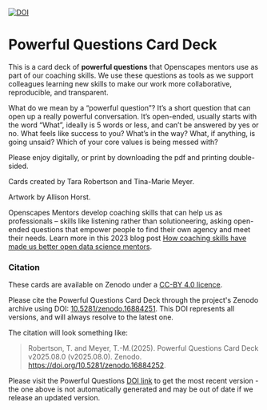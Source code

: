 [![DOI](https://zenodo.org/badge/966282188.svg)](https://doi.org/10.5281/zenodo.16884251)

# Powerful Questions Card Deck

This is a card deck of **powerful questions** that Openscapes mentors use as part of our coaching skills. 
We use these questions as tools as we support colleagues learning new skills to make our work more collaborative, reproducible, and transparent. 

What do we mean by a “powerful question”? It’s a short question that can open up a really powerful conversation. It’s open-ended, usually starts with the word “What”, ideally is 5 words or less, and can’t be answered by yes or no. What feels like success to you? What’s in the way? What, if anything, is going unsaid? Which of your core values is being messed with?

Please enjoy digitally, or print by downloading the pdf and printing double-sided. 

Cards created by Tara Robertson and Tina-Marie Meyer.

Artwork by Allison Horst.

Openscapes Mentors develop coaching skills that can help us as professionals – skills like listening rather than solutioneering, asking open-ended questions that empower people to find their own agency and meet their needs. Learn more in this 2023 blog post [How coaching skills have made us better open data science mentors](https://openscapes.org/blog/2023-05-17-mentor-coach/index.html).

### Citation

These cards are available on Zenodo under a [CC-BY 4.0 licence](https://github.com/Openscapes/powerful-questions-card-deck/blob/main/LICENSE).

Please cite the Powerful Questions Card Deck through the project's Zenodo archive using DOI: [10.5281/zenodo.16884251](https://doi.org/10.5281/zenodo.16884251). This DOI represents all versions, and will always resolve to the latest one.

The citation will look something like:

> Robertson, T. and Meyer, T.-M.(2025). Powerful Questions Card Deck v2025.08.0 (v2025.08.0). Zenodo. https://doi.org/10.5281/zenodo.16884252. 

Please visit the Powerful Questions [DOI link](https://doi.org/10.5281/zenodo.16884251) to get the most recent version - the one above is not automatically generated and may be out of date if we release an updated version.

